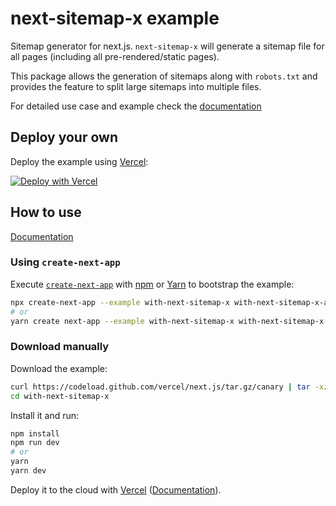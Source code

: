 # next-sitemap-x example

Sitemap generator for next.js. `next-sitemap-x` will generate a sitemap file for all pages (including all pre-rendered/static pages).

This package allows the generation of sitemaps along with `robots.txt` and provides the feature to split large sitemaps into multiple files.

For detailed use case and example check the [documentation](https://github.com/ariesclark/next-sitemap-x)

## Deploy your own

Deploy the example using [Vercel](https://vercel.com/now):

[![Deploy with Vercel](https://vercel.com/button)](https://vercel.com/import/project?template=https://github.com/vercel/next.js/tree/canary/examples/with-next-sitemap-x)

## How to use

[Documentation](https://github.com/ariesclark/next-sitemap-x)

### Using `create-next-app`

Execute [`create-next-app`](https://github.com/vercel/next.js/tree/canary/packages/create-next-app) with [npm](https://docs.npmjs.com/cli/init) or [Yarn](https://yarnpkg.com/lang/en/docs/cli/create/) to bootstrap the example:

```bash
npx create-next-app --example with-next-sitemap-x with-next-sitemap-x-app
# or
yarn create next-app --example with-next-sitemap-x with-next-sitemap-x-app
```

### Download manually

Download the example:

```bash
curl https://codeload.github.com/vercel/next.js/tar.gz/canary | tar -xz --strip=2 next.js-canary/examples/with-next-sitemap-x
cd with-next-sitemap-x
```

Install it and run:

```bash
npm install
npm run dev
# or
yarn
yarn dev
```

Deploy it to the cloud with [Vercel](https://vercel.com/import?filter=next.js&utm_source=github&utm_medium=readme&utm_campaign=next-example) ([Documentation](https://nextjs.org/docs/deployment)).
